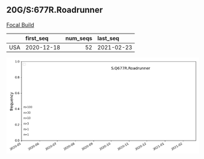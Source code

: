 

## 20G/S:677R.Roadrunner
[Focal Build](https://nextstrain.org/groups/neherlab/ncov/S.Q677R.Roadrunner?c=gt-S_677&f_country=USA)

|     | first_seq   |   num_seqs | last_seq   |
|:----|:------------|-----------:|:-----------|
| USA | 2020-12-18  |         52 | 2021-02-23 |

![Overall trends S.Q677R.Roadrunner](/overall_trends_figures/overall_trends_S.Q677R.Roadrunner.png)